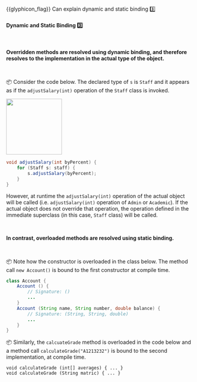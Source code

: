 <span id="prereqs"></span>

<span id="outcomes">{{glyphicon_flag}} Can explain dynamic and static binding :three:</span>

<div id="title">

#### Dynamic and Static Binding :three:

</div>

<div id="body">

<tip-box type="definition"> 
  <include src="../../../common/definitions.md#def-dynamic-binding" />
</tip-box>

**<trigger trigger="click" for="modal:dynamicAndStatic-overriding">Overridden methods</trigger> are resolved using dynamic binding, and therefore resolves to the implementation in the actual type of the object.**

<modal large title="Textbook »" id="modal:dynamicAndStatic-overriding">
  <include src="../../../oopImplementation/overriding/unit-inElsewhere-asFlat.md" boilerplate/>
</modal>

<tip-box>

:package: Consider the code below. The declared type of `s` is `Staff` and it appears as if the `adjustSalary(int)` operation of the `Staff` class is invoked. 

<img src="{{baseUrl}}/oopDesign/inheritance/dynamicAndStaticBinding/images/staff.png" height="150" />
<p/>

```java
void adjustSalary(int byPercent) {
    for (Staff s: staff) {
        s.adjustSalary(byPercent);
    }
}
```
However, at runtime the `adjustSalary(int)` operation of the actual object will be called (i.e. `adjustSalary(int)` operation of `Admin` or `Academic`). If the actual object does not override that operation, the operation defined in the immediate superclass (in this case, `Staff` class) will be called.

</tip-box>

<tip-box type="definition"> 
  <include src="../../../common/definitions.md#def-static-binding" />
</tip-box>

**In contrast, <trigger trigger="click" for="modal:dynamicAndStatic-overloading">overloaded</trigger> methods are resolved using static binding.**

<modal large title="Textbook »" id="modal:dynamicAndStatic-overloading">
  <include src="../../../oopImplementation/overloading/unit-inElsewhere-asFlat.md" boilerplate/>
</modal>

<tip-box>

:package: Note how the constructor is overloaded in the class below. The method call `new Account()` is bound to the first constructor at compile time.

```java
class Account {
    Account () {
        // Signature: ()
        ...
    }
    Account (String name, String number, double balance) {
        // Signature: (String, String, double)
        ...
    }
}
```

:package: Similarly, the `calcuateGrade` method is overloaded in the code below and a method call `calculateGrade("A1213232")` is bound to the second implementation, at compile time. 
```
void calculateGrade (int[] averages) { ... }
void calculateGrade (String matric) { ... }
```
</tip-box>

</div>

<div id="extras">
</div>